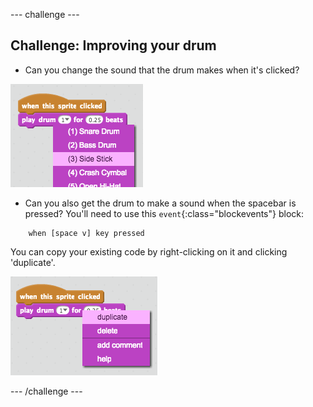 --- challenge ---
## Challenge: Improving your drum

+ Can you change the sound that the drum makes when it's clicked?

![screenshot](images/band-drum-sound.png)

+ Can you also get the drum to make a sound when the spacebar is pressed? You'll need to use this `event`{:class="blockevents"} block:

```blocks
	when [space v] key pressed
```

You can copy your existing code by right-clicking on it and clicking 'duplicate'.

![screenshot](images/band-duplicate-code.png)




--- /challenge ---
